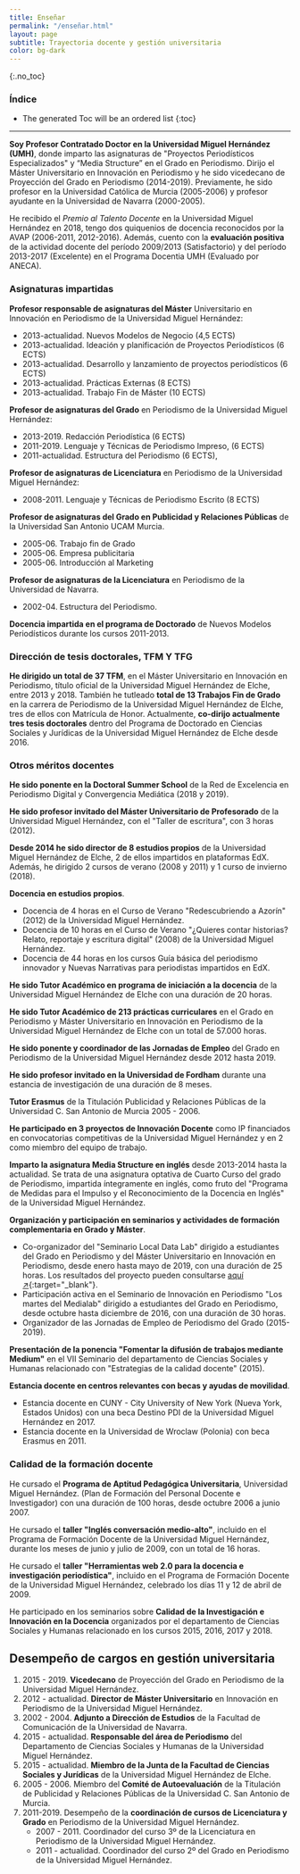```yaml
---
title: Enseñar
permalink: "/enseñar.html"
layout: page
subtitle: Trayectoria docente y gestión universitaria
color: bg-dark
---
```


{:.no_toc}
### Índice

- The generated Toc will be an ordered list
{:toc}

* * *

**Soy Profesor Contratado Doctor en la Universidad Miguel Hernández (UMH)**, donde imparto las asignaturas de "Proyectos Periodísticos Especializados" y “Media Structure” en el Grado en Periodismo. Dirijo el Máster Universitario en Innovación en Periodismo y he sido vicedecano de Proyección del Grado en Periodismo (2014-2019). Previamente, he sido profesor en la Universidad Católica de Murcia (2005-2006) y profesor ayudante en la Universidad de Navarra (2000-2005). 

He recibido el _Premio al Talento Docente_ en la Universidad Miguel Hernández en 2018, tengo dos quiquenios de docencia reconocidos por la AVAP (2006-2011, 2012-2016). Además, cuento con la **evaluación positiva** de la actividad docente del período 2009/2013 (Satisfactorio) y del período 2013-2017 (Excelente) en el Programa Docentia UMH (Evaluado por ANECA). 

### Asignaturas impartidas

**Profesor responsable de asignaturas del Máster** Universitario en Innovación en Periodismo de la Universidad Miguel Hernández:
- 2013-actualidad. Nuevos Modelos de Negocio (4,5 ECTS) 
- 2013-actualidad. Ideación y planificación de Proyectos Periodísticos (6 ECTS)
- 2013-actualidad. Desarrollo y lanzamiento de proyectos periodísticos  (6 ECTS)
- 2013-actualidad. Prácticas Externas (8 ECTS)
- 2013-actualidad. Trabajo Fin de Máster (10 ECTS) 

**Profesor de asignaturas del Grado** en Periodismo de la Universidad Miguel Hernández: 
- 2013-2019. Redacción Periodística (6 ECTS)
- 2011-2019. Lenguaje y Técnicas de Periodismo Impreso, (6 ECTS)
- 2011-actualidad. Estructura del Periodismo (6 ECTS),

**Profesor de asignaturas de Licenciatura** en Periodismo de la Universidad Miguel Hernández:
- 2008-2011. Lenguaje y Técnicas de Periodismo Escrito (8 ECTS)

**Profesor de asignaturas del Grado en Publicidad y Relaciones Públicas** de la Universidad San Antonio UCAM Murcia. 
- 2005-06. Trabajo fin de Grado 
- 2005-06. Empresa publicitaria
- 2005-06. Introducción al Marketing

**Profesor de asignaturas de la Licenciatura** en Periodismo de la Universidad de Navarra. 
- 2002-04. Estructura del Periodismo.

**Docencia impartida en el programa de Doctorado** de Nuevos Modelos Periodísticos durante los cursos 2011-2013. 

### Dirección de tesis doctorales, TFM Y TFG

**He dirigido un total de 37 TFM**, en el Máster Universitario en Innovación en Periodismo, título oficial de la Universidad Miguel Hernández de Elche, entre 2013 y 2018. También he tutleado **total de 13 Trabajos Fin de Grado** en la carrera de Periodismo de la Universidad Miguel Hernández de Elche, tres de ellos con  Matrícula de Honor. Actualmente, **co-dirijo actualmente tres tesis doctorales** dentro del Programa de Doctorado en Ciencias Sociales y Jurídicas de la Universidad Miguel Hernández de Elche desde 2016. 

### Otros méritos docentes
**He sido ponente en la Doctoral Summer School** de la Red de Excelencia en Periodismo Digital y Convergencia Mediática (2018 y 2019).

**He sido profesor invitado del Máster Universitario de Profesorado** de la Universidad Miguel Hernández, con el "Taller de escritura", con 3 horas (2012). 

**Desde 2014 he sido director de 8 estudios propios** de la Universidad Miguel Hernández de Elche, 2 de ellos impartidos en plataformas EdX. Además, he dirigido 2 cursos de verano (2008 y 2011) y 1 curso de invierno (2018). 

**Docencia en estudios propios**.
 - Docencia de 4 horas en el Curso de Verano "Redescubriendo a Azorín" (2012) de la Universidad Miguel Hernández. 
 - Docencia de 10 horas en el Curso de Verano "¿Quieres contar historias? Relato, reportaje y escritura digital" (2008) de la Universidad Miguel Hernández. 
 - Docencia de 44 horas en los cursos Guía básica del periodismo innovador y Nuevas Narrativas para periodistas impartidos en EdX. 

**He sido Tutor Académico en programa de iniciación a la docencia** de la Universidad Miguel Hernández de Elche con una duración de 20 horas.

**He sido Tutor Académico de 213 prácticas curriculares** en el Grado en Periodismo y Máster Universitario en Innovación en Periodismo de la Universidad Miguel Hernández de Elche con un total de 57.000 horas.

**He sido ponente y coordinador de las Jornadas de Empleo** del Grado en Periodismo de la Universidad Miguel Hernández desde 2012 hasta 2019.

**He sido profesor invitado en la Universidad de Fordham** durante una estancia de investigación de una duración de 8 meses. 

**Tutor Erasmus** de la Titulación Publicidad y Relaciones Públicas de la Universidad C. San Antonio de Murcia 2005 - 2006. 

**He participado en 3 proyectos de Innovación Docente** como IP financiados en convocatorias competitivas de la Universidad Miguel Hernández y en 2 como miembro del equipo de trabajo.

**Imparto la asignatura Media Structure en inglés** desde 2013-2014 hasta la actualidad. Se trata de una asignatura optativa de Cuarto Curso del grado de Periodismo, impartida íntegramente en inglés, como fruto del "Programa de Medidas para el Impulso y el Reconocimiento de la Docencia en Inglés" de la Universidad Miguel Hernández.

**Organización y participación en seminarios y actividades de formación complementaria en Grado y Máster**. 
- Co-organizador del "Seminario Local Data Lab" dirigido a estudiantes del Grado en Periodismo y del Máster Universitario en Innovación en Periodismo, desde enero hasta mayo de 2019, con una duración de 25 horas. Los resultados del proyecto pueden consultarse [aquí ↗️](https://localdatalab.umh.es/){:target="_blank"}.
- Participación activa en el Seminario de Innovación en Periodismo "Los martes del Medialab" dirigido a estudiantes del Grado en Periodismo, desde octubre hasta diciembre de 2016, con una duración de 30 horas. 
- Organizador de las Jornadas de Empleo de Periodismo del Grado (2015-2019).

**Presentación de la ponencia "Fomentar la difusión de trabajos mediante Medium"** en el VII Seminario del departamento de Ciencias Sociales y Humanas relacionado con "Estrategias de la calidad docente" (2015). 

**Estancia docente en centros relevantes con becas y ayudas de movilidad**. 
 - Estancia docente en CUNY - City University of New York (Nueva York, Estados Unidos) con una beca Destino PDI de la Universidad Miguel Hernández en 2017. 
 - Estancia docente en la Universidad de Wroclaw (Polonia) con beca Erasmus en 2011. 

### Calidad de la formación docente

He cursado el **Programa de Aptitud Pedagógica Universitaria**, Universidad Miguel Hernández. (Plan de Formación del Personal Docente e Investigador) con una duración de 100 horas, desde octubre 2006 a junio 2007. 

He cursado el **taller "Inglés conversación medio-alto"**, incluido en el Programa de Formación Docente de la Universidad Miguel Hernández, durante los meses de junio y julio de 2009, con un total de 16 horas. 

He cursado el **taller "Herramientas web 2.0 para la docencia e investigación periodística"**, incluido en el Programa de Formación Docente de la Universidad Miguel Hernández, celebrado los días 11 y  12 de abril de  2009.

He participado en los seminarios sobre **Calidad de la Investigación e Innovación en la Docencia** organizados por el departamento de Ciencias Sociales y Humanas relacionado en los cursos 2015, 2016, 2017 y 2018. 

## Desempeño de cargos en gestión universitaria

1. 2015 - 2019. **Vicedecano** de Proyección del Grado en Periodismo de la Universidad Miguel Hernández.
2. 2012 - actualidad. **Director de Máster Universitario** en Innovación en Periodismo de la Universidad Miguel Hernández.
3. 2002 - 2004. **Adjunto a Dirección de Estudios** de la Facultad de Comunicación de la Universidad de Navarra. 
4. 2015 - actualidad. **Responsable del área de Periodismo** del Departamento de Ciencias Sociales y Humanas de la Universidad Miguel Hernández.
5. 2015 - actualidad. **Miembro de la Junta de la Facultad de Ciencias Sociales y Jurídicas** de la Universidad Miguel Hernández de Elche. 
6. 2005 - 2006. Miembro del **Comité de Autoevaluación** de la Titulación de Publicidad y Relaciones Públicas de la Universidad C. San Antonio de Murcia.
7. 2011-2019. Desempeño de la **coordinación de cursos de Licenciatura y Grado** en Periodismo de la Universidad Miguel Hernández.
	- 2007 - 2011. Coordinador del curso 3º de la Licenciatura en Periodismo de la Universidad Miguel Hernández.
	- 2011 - actualidad. Coordinador del curso 2º del Grado en Periodismo de la Universidad Miguel Hernández.